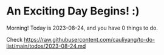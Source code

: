 # An Exciting Day Begins! :)

Morning! Today is 2023-08-24, and you have 0 things to do.

Check https://raw.githubusercontent.com/cauliyang/to-do-list/main/todos/2023-08-24.md